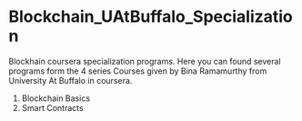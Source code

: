 # Blockchain_UAtBuffalo_Specialization
Blockhain coursera specialization programs. Here you can found several programs form the 4 series Courses given by Bina Ramamurthy from University At Buffalo in coursera.

1. Blockchain Basics
2. Smart Contracts
